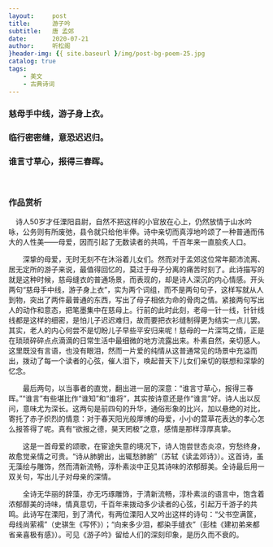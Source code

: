 ```yaml
---
layout:     post
title:      游子吟
subtitle:   唐 孟郊
date:       2020-07-21
author:     听松阁
}header-img: {{ site.baseurl }/img/post-bg-poem-25.jpg
catalog: true
tags:
    - 美文
    - 古典诗词
---
```


### 慈母手中线，游子身上衣。
### 临行密密缝，意恐迟迟归。
### 谁言寸草心，报得三春晖。
<br>

### 作品赏析
　诗人50岁才任溧​阳县​尉，自然不把这样的小官放在心上，仍然放情于山水吟咏，公务则有所废弛，县令就只给他半俸。诗中亲切而真淳地吟颂了一种普通而伟大的人性美——母​爱，因而引起了无数读者的共鸣，千百年来一直脍炙​人口。

　　深挚的母爱，无时无刻不在沐浴着儿女们。然而对于孟郊这位常年颠沛流离、居无定所的游子来说，最值得回忆的，莫过于母子分离的痛苦时刻了。此诗描写的就是这种时候，慈母缝衣的普通场景，而表现的，却是诗人深沉的内心情感。开头两句“慈母手中线，游子身上衣”，实为两个词组，而不是两句句子，这样写就从人到物，突出了两件最普通的东西，写出了母子相依为命的骨肉之情。紧接两句写出人的动作和意态，把笔墨集中在慈母上。行前的此时此刻，老母一针一线，针针线线都是这样的细密，是怕儿子迟迟难归，故而要把衣衫缝制得更为结实一点儿罢。其实，老人的内心何尝不是切盼儿子早些平安归来呢！慈母的一片深笃之情，正是在琐琐碎碎点点滴滴的日常生​活中最细微的地方流露出来。朴素自然，亲切感人。这里既没有言语，也没有眼泪，然而一片爱的纯情从这普通常见的场景中充溢而出，拨动了每一个读者的心弦，催人泪下，唤起普天下儿女们亲切的联想和深挚的忆念。

　　最后两句，以当事者的直觉，翻出进一层的深意：“谁言寸草心，报得三春晖。”“谁言”有些堪比作“谁知”和“谁将”，其实按诗意还是作“谁言”好。诗人出以反问，意味尤为深长。这两句是前四句的升华，通俗形象的比兴，加以悬绝的对比，寄托了赤子炽烈的情意：对于春天阳光般厚博的母爱，小小的萱草花表达的孝心怎么报答得了呢。真有“欲报之德，昊天罔极”之意，感情是那样淳厚真挚。

　　这是一首母爱的颂歌，在宦途失意的境况下，诗人饱尝世态炎凉，穷愁终身，故愈觉亲情之可贵。“诗从肺腑出，出辄愁肺腑”（苏轼《读孟郊诗》）。这首诗，虽无藻绘与雕饰，然而清新流畅，淳朴素淡中正见其诗味的浓郁醇美。全诗最后用一双关句，写出儿子对母亲的深情。

　　全诗无华丽的辞藻，亦无巧琢雕饰，于清新流畅，淳朴素淡的语言中，饱含着浓郁醇美的诗味，情真意切，千百年来拨动多少读者的心弦，引起万千游子的共鸣。此诗写在溧阳，到了清代，有两位溧阳人又吟出这样的诗句：“父书空满筐，母线尚萦襦”（史骐生《写怀》）；“向来多少泪，都染手缝衣”（彭桂《建初弟来都省亲喜极有感》）。可见《游子吟》留给人们的深刻印象，是历久而不衰的。
